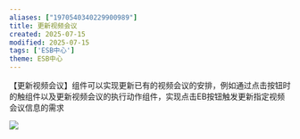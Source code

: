 ```yaml
---
aliases: ["1970540340229900989"]
title: 更新视频会议
created: 2025-07-15
modified: 2025-07-15
tags: ['ESB中心']
theme: ESB中心
---
```


【更新视频会议】组件可以实现更新已有的视频会议的安排，例如通过点击按钮时的触组件以及更新视频会议的执行动作组件，实现点击EB按钮触发更新指定视频会议信息的需求

![](c1fe233717606ffc4e858ea9870c1c23.jpg)